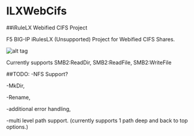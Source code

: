 # ILXWebCifs
##iRuleLX Webified CIFS Project

F5 BIG-IP iRulesLX (Unsupported) Project for Webified CIFS Shares.

![alt tag](http://i.imgur.com/7oO4D8xm.png)

Currently supports SMB2:ReadDir, SMB2:ReadFile, SMB2:WriteFile

##TODO:
-NFS Support?

-MkDir, 

-Rename, 

-additional error handling, 

-multi level path support. (currently supports 1 path deep and back to top options.)

